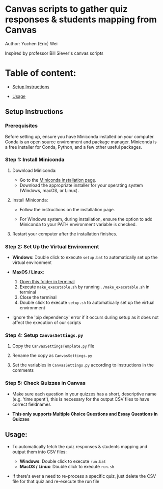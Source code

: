 # Canvas scripts to gather quiz responses & students mapping from Canvas

Author: Yuchen (Eric) Wei

Inspired by professor Bill Siever's canvas scripts

# Table of content:

-   [Setup Instructions](#setup-instructions)

-   [Usage](#usage)

<a id="setup-instructions"></a>

## Setup Instructions

### Prerequisites

Before setting up, ensure you have Miniconda installed on your computer. Conda is an open source environment and package manager. Miniconda is a free installer for Conda, Python, and a few other useful packages.

### Step 1: Install Miniconda

1. Download Miniconda:

    - Go to the [Miniconda installation page](https://docs.anaconda.com/free/miniconda/miniconda-install/).
    - Download the appropriate installer for your operating system (Windows, macOS, or Linux).

2. Install Miniconda:

    - Follow the instructions on the installation page.

    - For Windows system, during installation, ensure the option to add Miniconda to your PATH environment variable is checked.

3. Restart your computer after the installation finishes.

### Step 2: Set Up the Virtual Environment

-   **Windows**: Double click to execute `setup.bat` to automatically set up the virtual environment

-   **MaxOS / Linux**:

    1. [Open this folder in terminal](https://support.apple.com/en-in/guide/terminal/trmlb20c7888/mac)
    2. Execute `make_executable.sh` by running `./make_executable.sh` in terminal
    3. Close the terminal
    4. Double click to execute `setup.sh` to automatically set up the virtual environment

-   Ignore the 'pip dependency' error if it occurs during setup as it does not affect the execution of our scripts

### Step 4: Setup `CanvasSettings.py`

1. Copy the `CanvasSettingsTemplate.py` file

2. Rename the copy as `CanvasSettings.py`

3. Set the variables in `CanvasSettings.py` according to instructions in the comments

### Step 5: Check Quizzes in Canvas

-   Make sure each question in your quizzes has a short, descriptive name (e.g. 'time spent'), this is necessary for the output CSV files to have correct fieldnames

-   **This only supports Multiple Choice Questions and Essay Questions in Quizzes**

<a id="usage"></a>

## Usage:

-   To automatically fetch the quiz responses & students mapping and output them into CSV files:

    -   **Windows**: Double click to execute `run.bat`
    -   **MacOS / Linux**: Double click to execute `run.sh`

-   If there's ever a need to re-process a specific quiz, just delete the CSV file for that quiz and re-execute the run file
